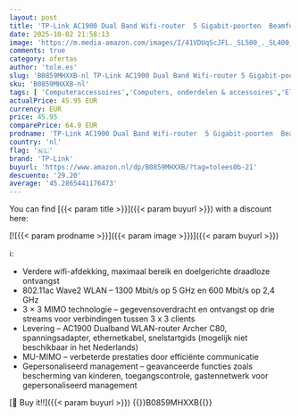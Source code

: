 ```yaml
---
layout: post
title: 'TP-Link AC1900 Dual Band Wifi-router  5 Gigabit-poorten  Beamforming  MU-MIMO  IPTV  Archer C80 '
date: 2025-10-02 21:58:13
image: 'https://m.media-amazon.com/images/I/41VDUqScJFL._SL500_._SL400_.jpg'
comments: true
category: ofertas
author: 'tole.es'
slug: 'B0859MHXXB-nl TP-Link AC1900 Dual Band Wifi-router 5 Gigabit-poorten...'
sku: 'B0859MHXXB-nl'
tags: [ 'Computeraccessoires','Computers, onderdelen & accessoires','Elektronica','Laptop accessoires','Laptop standaards','Netwerkapparaten','Routers','tp-link','🇳🇱', ]
actualPrice: 45.95 EUR
currency: EUR
price: 45.95
comparePrice: 64.9 EUR
prodname: 'TP-Link AC1900 Dual Band Wifi-router  5 Gigabit-poorten  Beamforming  MU-MIMO  IPTV  Archer C80 '
country: 'nl'
flag: '🇳🇱'
brand: 'TP-Link'
buyurl: 'https://www.amazon.nl/dp/B0859MHXXB/?tag=tolees0b-21'
descuento: '29.20'
average: '45.2865441176473'
---
```


You can find [{{< param title >}}]({{< param buyurl >}}) with a discount here:

[![{{< param prodname >}}]({{< param image >}})]({{< param buyurl >}})

ℹ️:

- Verdere wifi-afdekking, maximaal bereik en doelgerichte draadloze ontvangst
- 802.11ac Wave2 WLAN – 1300 Mbit/s op 5 GHz en 600 Mbit/s op 2,4 GHz
- 3 × 3 MIMO technologie – gegevensoverdracht en ontvangst op drie streams voor verbindingen tussen 3 x 3 clients
- Levering – AC1900 Dualband WLAN-router Archer C80, spanningsadapter, ethernetkabel, snelstartgids (mogelijk niet beschikbaar in het Nederlands)
- MU-MIMO – verbeterde prestaties door efficiënte communicatie
- Gepersonaliseerd management – geavanceerde functies zoals bescherming van kinderen, toegangscontrole, gastennetwerk voor gepersonaliseerd management

[🛒 Buy it!!]({{< param buyurl >}})
{{<world>}}B0859MHXXB{{</world>}}
